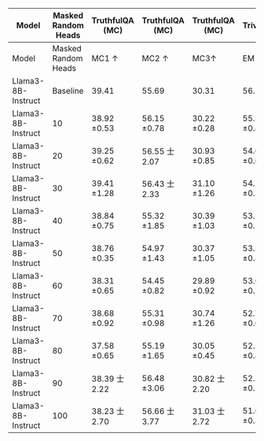 | Model | Masked Random Heads | TruthfulQA (MC) | TruthfulQA (MC) | TruthfulQA (MC) | TriviaQA | PopQA | NQ-Open |
| --- | --- | --- | --- | --- | --- | --- | --- |
| Model | Masked Random Heads | MC1 ↑ | MC2 ↑ | MC3↑ | EM ↑ | EM ↑ | EM ↑ |
| Llama3-8B-Instruct | Baseline | 39.41 | 55.69 | 30.31 | 56.58 | 26.64 | 29.04 |
| Llama3-8B-Instruct | 10 | 38.92 ±0.53 | 56.15 ±0.78 | 30.22 ±0.28 | 55.38 ±0.45 | 25.96 ±0.18 | 28.70 ±0.57 |
| Llama3-8B-Instruct | 20 | 39.25 ±0.62 | 56.55 士2.07 | 30.93 ±0.85 | 54.68 ±0.68 | 25.63 ±0.25 | 28.02 ±0.53 |
| Llama3-8B-Instruct | 30 | 39.41 ±1.28 | 56.43 士2.33 | 31.10 ±1.26 | 54.15 ±0.73 | 25.52 ±0.16 | 27.86 ±0.32 |
| Llama3-8B-Instruct | 40 | 38.84 ±0.75 | 55.32 ±1.85 | 30.39 ±1.03 | 53.58 ±0.59 | 25.27 ±0.17 | 27.16 ±0.33 |
| Llama3-8B-Instruct | 50 | 38.76 ±0.35 | 54.97 ±1.43 | 30.37 ±1.05 | 53.38 ±0.80 | 25.07 ±0.22 | 27.16 ±0.31 |
| Llama3-8B-Instruct | 60 | 38.31 ±0.65 | 54.45 ±0.82 | 29.89 ±0.92 | 53.04 ±0.72 | 24.54 ±0.54 | 27.12 ±0.26 |
| Llama3-8B-Instruct | 70 | 38.68 ±0.92 | 55.31 ±0.98 | 30.74 ±1.26 | 52.79 ±0.60 | 24.50 ±0.58 | 26.78 ±0.13 |
| Llama3-8B-Instruct | 80 | 37.58 ±0.65 | 55.19 ±1.65 | 30.05 ±0.45 | 52.52 ±0.84 | 24.52 ±1.01 | 26.87 ±0.21 |
| Llama3-8B-Instruct | 90 | 38.39 士2.22 | 56.48 ±3.06 | 30.82 士2.20 | 52.13 ±0.28 | 24.14 ±0.98 | 26.74 ±0.33 |
| Llama3-8B-Instruct | 100 | 38.23 士2.70 | 56.66 士3.77 | 31.03 士2.72 | 51.60 ±0.35 | 24.05 ±0.76 | 26.43 ±0.51 |
